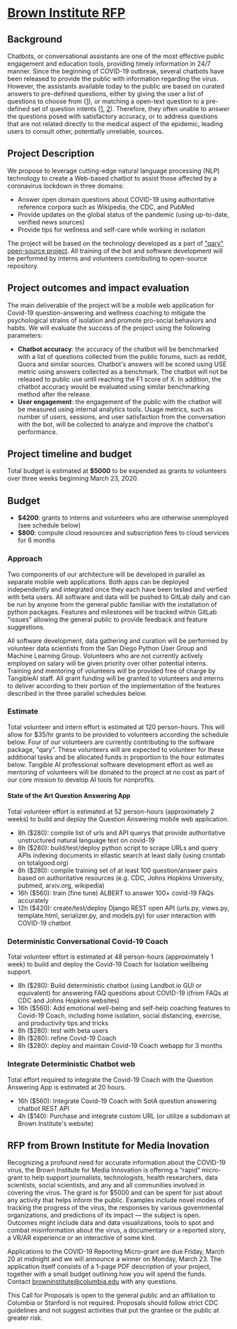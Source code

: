 # [Brown Institute RFP](https://brown.submittable.com/submit/162874/2020-covid-19-micro-grant)

## Background
Chatbots, or conversational assistants are one of the most effective public engagement and education tools, providing timely information in 24/7 manner.
Since the beginning of COVID-19 outbreak, several chatbots have been released to provide the public with information regarding the virus. However, the assistants available today to the public are based on curated answers to pre-defined questions, either by giving the user a list of questions to choose from ([1](https://thenextweb.com/apps/2020/03/20/world-health-organizations-whatsapp-bot-texts-you-coronavirus-facts/)), or matching a open-text question to a pre-defined set of question intents ([1](https://www.forbes.com/sites/leahrosenbaum/2020/03/12/worried-about-coronavirus-now-you-can-text-message-a-chatbot-with-questions/#aeca3b7825e9), [2](https://gyant.com/)). Therefore, they often unable to answer the questions posed with satisfactory accuracy, or to address questions that are not related directly to the medical aspect of the epidemic, leading users to consult other, potentially unreliable, sources.


## Project Description
We propose to leverage cutting-edge natural language processing (NLP) technology to create a Web-based chatbot to assist those affected by a coronavirus lockdown in three domains:

- Answer open domain questions about COVID-19 using authoritative reference corpora such as Wikipedia, the CDC, and PubMed
- Provide updates on the global status of the pandemic (using up-to-date, verified news sources)
- Provide tips for wellness and self-care while working in isolation

The project will be based on the technology developed as a part of ["qary" open-source project](https://gitlab.com/tangibleai/qary). All training of the bot and software development will be performed by interns and volunteers contributing to open-source repository.


## Project outcomes and impact evaluation
The main deliverable of the project will be a mobile web application for Covid-19 question-answering and wellness coaching to mitigate the psychological strains of isolation and promote pro-social behaviors and habits. We will evaluate the success of the project using the following parameters:
- **Chatbot accuracy**: the accuracy of the chatbot will be benchmarked with a list of questions collected from the public forums, such as reddit, Quora and similar sources. Chatbot's answers will be scored using USE metric using answers collected as a benchmark. The chatbot will not be released to public use until reaching the F1 score of X.
In addition, the chatbot accuracy would be evaluated using similar benchmarking method after the release.
- **User engagement**: the engagement of the public with the chatbot will be measured using internal analytics tools. Usage metrics, such as number of users, sessions, and user satisfaction from the conversation with the bot, will be collected to analyze and improve the chatbot's performance.


## Project timeline and budget

Total budget is estimated at **$5000** to be expended as grants to volunteers over three weeks beginning March 23, 2020.

## Budget
- **$4200**: grants to interns and volunteers who are otherwise unemployed (see schedule below)
- **$800**: compute cloud resources and subscription fees to cloud services for 6 months

### Approach
Two components of our architecture will be developed in parallel as separate mobile web applications. Both apps can be deployed  independently and integrated once they each have been tested and verfied with beta users. All software and data will be pushed to GitLab daily and can be run by anyone from the general public familiar with the installation of python packages. Features and milestones will be tracked within GitLab "issues" allowing the general public to provide feedback and feature suggestions.

All software development, data gathering and curation will be performed by volunteer data scientists from the San Diego Python User Group and Machine Learning Group.
Volunteers who are not currently actively employed on salary will be given priority over other potential interns.
Training and mentoring of volunteers will be provided free of charge by TangibleAI staff.
All grant funding will be granted to volunteers and interns to deliver according to their portion of the implementation of the features described in the three parallel schedules below.

### Estimate
Total volunteer and intern effort is estimated at 120 person-hours.
This will allow for $35/hr grants to be provided to volunteers according the schedule below.
Four of our volunteers are currently contributing to the software package, "qary".
These volunteers will are expected to volunteer for these additional tasks and be allocated funds in proportion to the hour estimates below.
Tangible AI professional software development effort as well as mentoring of volunteers will be donated to the project at no cost as part of our core mission to develop AI tools for nonprofits.

#### State of the Art Question Answering App
Total volunteer effort is estimated at 52 person-hours (approximately 2 weeks) to build and deploy the Question Answering mobile web application.

- 8h ($280): compile list of urls and API querys that provide authoritative unstructured natural language text on covid-19
- 8h ($280): build/test/deploy python script to scrape URLs and query APIs indexing documents in ellastic search at least daily (using crontab on totalgood.org)
- 8h ($280): compile training set of at least 100 question/answer pairs based on authoritative resources (e.g. CDC, Johns Hopkins University, pubmed, arxiv.org, wikipedia)
- 16h ($560): train (fine tune) ALBERT to answer 100+ covid-19 FAQs accurately
- 12h ($420): create/test/deploy Django REST open API (urls.py, views.py, template.html, serializer.py, and models.py) for user interaction with COVID-19 chatbot

### Deterministic Conversational Covid-19 Coach
Total volunteer effort is estimated at 48 person-hours (approximately 1 week) to build and deploy the Covid-19 Coach for Isolation wellbeing support.

- 8h ($280): Build deterministic chatbot (using Landbot.io GUI or equivalent) for answering FAQ questions about COVID-19 i(from FAQs at CDC and Johns Hopkins websites)
- 16h ($560): Add emotional well-being and self-help coaching features to Covid-19 Coach, including home isolation, social distancing, exercise, and productivity tips and tricks
- 8h ($280): test with beta users
- 8h ($280): refine Covid-19 Coach
- 8h ($280): deploy and maintain Covid-19 Coach webapp for 3 months

### Integrate Deterministic Chatbot web
Total effort required to integrate the Covid-19 Coach with the Question Answering App is estimated at 20 hours.

- 16h ($560): Integrate Covid-19 Coach with SotA question answering chatbot REST API
- 4h ($140): Purchase and integrate custom URL (or utilize a subdomain at Brown Institute's website)


## RFP from Brown Institute for Media Inovation

Recognizing a profound need for accurate information about the COVID-19 virus, the Brown Institute for Media Innovation is offering a “rapid” micro-grant to help support journalists, technologists, health researchers, data scientists, social scientists, and any and all communities involved in covering the virus. The grant is for $5000 and can be spent for just about any activity that helps inform the public. Examples include novel modes of tracking the progress of the virus, the responses by various governmental organizations, and predictions of its impact — the subject is open. Outcomes might include data and data visualizations, tools to spot and combat misinformation about the virus, a documentary or a reported story, a VR/AR experience or an interactive of some kind.

Applications to the COVID-19 Reporting Micro-grant are due Friday, March 20 at midnight and we will announce a winner on Monday, March 23. The application itself consists of a 1-page PDF description of your project, together with a small budget outlining how you will spend the funds. Contact browninstitute@columbia.edu with any questions.

This Call for Proposals is open to the general public and an affiliation to Columbia or Stanford is not required. Proposals should follow strict CDC guidelines and not suggest activities that put the grantee or the public at greater risk.
